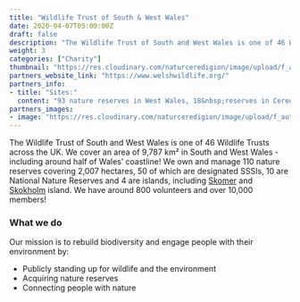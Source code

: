 ```yaml
---
title: "Wildlife Trust of South & West Wales"
date: 2020-04-07T05:00:00Z
draft: false
description: "The Wildlife Trust of South and West Wales is one of 46 Wildlife Trusts across the UK. "
weight: 3
categories: ["Charity"]
thumbnail: "https://res.cloudinary.com/naturceredigion/image/upload/f_auto,w_480/v1720623556/wildlife-trust.png"
partners_website_link: "https://www.welshwildlife.org/"
partners_info:
- title: "Sites:"
  content: "93 nature reserves in West Wales, 18&nbsp;reserves in Ceredigion"
partners_images:
- image: "https://res.cloudinary.com/naturceredigion/image/upload/f_auto,w_860/v1721753348/wildlife-trust-badger.webp"
---
```


The Wildlife Trust of South and West Wales is one of 46 Wildlife Trusts across the UK. We cover an area of 9,787 km² in South and West Wales - including around half of Wales’ coastline! We own and manage 110 nature reserves covering 2,007 hectares, 50 of which are designated SSSIs, 10 are National Nature Reserves and 4 are islands, including [Skomer](https://www.welshwildlife.org/visit/skomer-island) and [Skokholm](https://www.welshwildlife.org/visit/skokholm-island) island. We have around 800 volunteers and over 10,000 members!

### What we do
Our mission is to rebuild biodiversity and engage people with their environment by:
* Publicly standing up for wildlife and the environment
* Acquiring nature reserves
* Connecting people with nature
